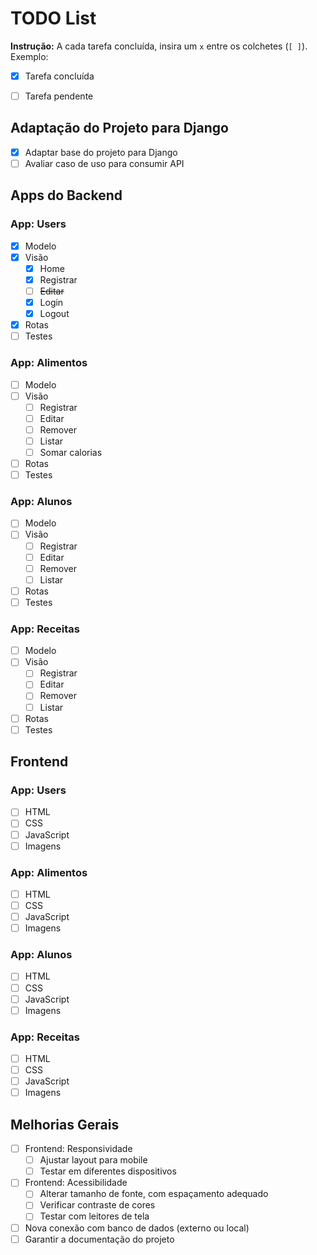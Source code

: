 # TODO List

**Instrução:** A cada tarefa concluída, insira um `x` entre os colchetes (`[ ]`).  
Exemplo:  
- [x] Tarefa concluída  
- [ ] Tarefa pendente


## Adaptação do Projeto para Django
- [x] Adaptar base do projeto para Django
- [ ] Avaliar caso de uso para consumir API

## Apps do Backend

### App: Users
- [x] Modelo
- [x] Visão
  - [x] Home
  - [x] Registrar
  - [ ] ~~Editar~~
  - [x] Login
  - [x] Logout
- [x] Rotas
- [ ] Testes

### App: Alimentos
- [ ] Modelo
- [ ] Visão
  - [ ] Registrar
  - [ ] Editar
  - [ ] Remover
  - [ ] Listar
  - [ ] Somar calorias
- [ ] Rotas
- [ ] Testes

### App: Alunos
- [ ] Modelo
- [ ] Visão
  - [ ] Registrar
  - [ ] Editar
  - [ ] Remover
  - [ ] Listar
- [ ] Rotas
- [ ] Testes

### App: Receitas
- [ ] Modelo
- [ ] Visão
  - [ ] Registrar
  - [ ] Editar
  - [ ] Remover
  - [ ] Listar
- [ ] Rotas
- [ ] Testes

## Frontend

### App: Users
- [ ] HTML
- [ ] CSS
- [ ] JavaScript
- [ ] Imagens

### App: Alimentos
- [ ] HTML
- [ ] CSS
- [ ] JavaScript
- [ ] Imagens

### App: Alunos
- [ ] HTML
- [ ] CSS
- [ ] JavaScript
- [ ] Imagens

### App: Receitas
- [ ] HTML
- [ ] CSS
- [ ] JavaScript
- [ ] Imagens

## Melhorias Gerais
- [ ] Frontend: Responsividade
  - [ ] Ajustar layout para mobile
  - [ ] Testar em diferentes dispositivos
- [ ] Frontend: Acessibilidade
  - [ ] Alterar tamanho de fonte, com espaçamento adequado
  - [ ] Verificar contraste de cores
  - [ ] Testar com leitores de tela
- [ ] Nova conexão com banco de dados (externo ou local)
- [ ] Garantir a documentação do projeto